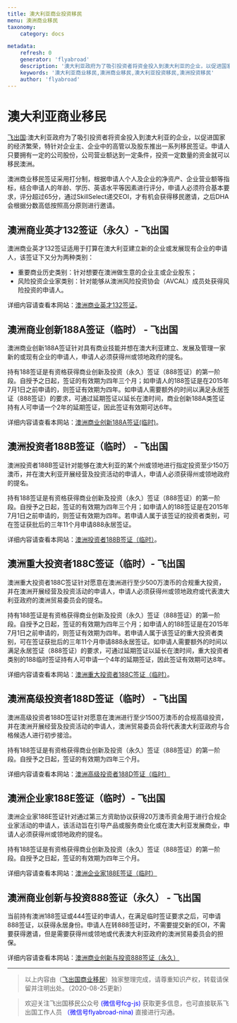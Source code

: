 ```yaml
---
title: 澳大利亚商业投资移民
menu: 澳洲商业移民
taxonomy:
    category: docs

metadata:
    refresh: 0
    generator: 'flyabroad'
    description: '澳大利亚政府为了吸引投资者将资金投入到澳大利亚的企业，以促进国家的经济繁荣，特针对企业主、企业中的高管以及股东推出一系列移民签证。申请人只要拥有一定的公司股份，公司营业额达到一定条件，投资一定数量的资金就可以移民澳洲。澳洲商业移民签证采用打分制，根据申请人个人及企业的净资产、企业营业额等指标，结合申请人的年龄、学历、英语水平等因素进行评分，申请人必须符合基本要求，评分超过65分，通过SkillSelect递交EOI，才有机会获得移民邀请，之后DHA会根据分数高低按照高分原则进行邀请。'
    keywords: '澳大利亚商业移民,澳洲商业移民,澳大利亚投资移民,澳洲投资移民'
    author: 'flyabroad'
---
```


# 澳大利亚商业移民

[飞出国](/home):澳大利亚政府为了吸引投资者将资金投入到澳大利亚的企业，以促进国家的经济繁荣，特针对企业主、企业中的高管以及股东推出一系列移民签证。申请人只要拥有一定的公司股份，公司营业额达到一定条件，投资一定数量的资金就可以移民澳洲。

澳洲商业移民签证采用打分制，根据申请人个人及企业的净资产、企业营业额等指标，结合申请人的年龄、学历、英语水平等因素进行评分，申请人必须符合基本要求，评分超过65分，通过SkillSelect递交EOI，才有机会获得移民邀请，之后DHA会根据分数高低按照高分原则进行邀请。

## 澳洲商业英才132签证（永久）- 飞出国

澳洲商业英才132签证适用于打算在澳大利亚建立新的企业或发展现有企业的申请人，该签证下又分为两种类别：

* 重要商业历史类别：针对想要在澳洲做生意的企业主或企业股东；
* 风险投资企业家类别：针对能够从澳洲风险投资协会（AVCAL）成员处获得风险投资的申请人。

详细内容请查看本网站：[澳洲商业英才132签证](au/business/132)。

## 澳洲商业创新188A签证（临时） - 飞出国

澳洲商业创新188A签证针对具有商业技能并想在澳大利亚建立、发展及管理一家新的或现有企业的申请人，申请人必须获得州或领地政府的提名。

持有188签证是有资格获得商业创新及投资（永久）签证（888签证）的第一阶段。自授予之日起，签证的有效期为四年三个月；如申请人的188签证是在2015年7月1日之前申请的，则签证有效期为四年。如申请人需要额外的时间以满足永居签证（888签证）的要求，可通过延期签证以延长在澳时间，商业创新188A类签证持有人可申请一个2年的延期签证，因此签证有效期可达6年。

详细内容请查看本网站：[澳洲商业创新188A签证(临时)](au/business/188a)。

## 澳洲投资者188B签证（临时） - 飞出国

澳洲投资者188B签证针对能够在澳大利亚的某个州或领地进行指定投资至少150万澳币，并在澳大利亚开展经营及投资活动的申请人，申请人必须获得州或领地政府的提名。

持有188签证是有资格获得商业创新及投资（永久）签证（888签证）的第一阶段。自授予之日起，签证的有效期为四年三个月；如申请人的188签证是在2015年7月1日之前申请的，则签证有效期为四年。若申请人属于该签证的投资者类别，可在签证获批后的三年11个月申请888永居签证。

详细内容请查看本网站：[澳洲投资者188B签证（临时）](au/business/188b)。

## 澳洲重大投资者188C签证（临时）- 飞出国

澳洲重大投资者188C签证针对愿意在澳洲进行至少500万澳币的合规重大投资，并在澳洲开展经营及投资活动的申请人，申请人必须获得州或领地政府或代表澳大利亚政府的澳洲贸易委员会的提名。

持有188签证是有资格获得商业创新及投资（永久）签证（888签证）的第一阶段。自授予之日起，签证的有效期为四年三个月；如申请人的188签证是在2015年7月1日之前申请的，则签证有效期为四年。若申请人属于该签证的重大投资者类别，可在签证获批后的三年11个月申请888永居签证。如申请人需要额外的时间以满足永居签证（888签证）的要求，可通过延期签证以延长在澳时间，重大投资者类别的188临时签证持有人可申请一个4年的延期签证，因此签证有效期可达8年。

详细内容请查看本网站：[澳洲重大投资者188C签证（临时）](au/business/188c)。

## 澳洲高级投资者188D签证（临时） - 飞出国

澳洲高级投资者188D签证针对愿意在澳洲进行至少1500万澳币的合规高级投资，并在澳洲开展经营及投资活动的申请人，澳洲贸易委员会将代表澳大利亚政府与合格候选人进行初步接洽。

持有188签证是有资格获得商业创新及投资（永久）签证（888签证）的第一阶段。自授予之日起，签证的有效期为四年三个月。

详细内容请查看本网站：[澳洲高级投资者188D签证（临时）](au/business/188d)

## 澳洲企业家188E签证（临时）- 飞出国

澳洲企业家188E签证针对通过第三方资助协议获得20万澳币资金用于进行合规企业家活动的申请人，该活动旨在引导产品或服务商业化或在澳大利亚发展商业，申请人必须获得州或领地政府的提名。

持有188签证是有资格获得商业创新及投资（永久）签证（888签证）的第一阶段。自授予之日起，签证的有效期为四年三个月。

详细内容请查看本网站：[澳洲企业家188E签证（临时）](au/business/188e)

## 澳洲商业创新与投资888签证（永久） - 飞出国

当前持有澳洲188签证或444签证的申请人，在满足临时签证要求之后，可申请888签证，以获得永居身份。申请人在转888签证时，不需要提交新的EOI，不需要获得邀请，但是需要获得州或领地或代表澳大利亚政府的澳洲贸易委员会的担保。

详细内容请查看本网站：[澳洲商业创新与投资888签证（永久）](au/business/888)

----

> 以上内容由（[飞出国商业移民](http://tz.flyabroad.com.hk)）独家整理完成，请尊重知识产权，转载请保留并注明出处。（2020-08-25更新）

> 欢迎关注飞出国移民公众号 <font color=Blue>(微信号fcg-js)</font> 获取更多信息，也可直接联系飞出国工作人员 <font color=Blue>（微信号flyabroad-nina)</font> 直接进行沟通。